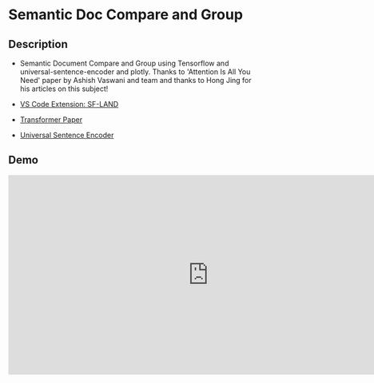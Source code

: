 # Semantic Doc Compare and Group


## Description 

- Semantic Document Compare and Group using Tensorflow and universal-sentence-encoder and plotly. Thanks to 'Attention Is All You Need' paper by Ashish Vaswani and team and thanks to Hong Jing for his articles on this subject!

- [VS Code Extension: SF-LAND](https://marketplace.visualstudio.com/items?itemName=mohanChinnappan.sf-land)

- [Transformer Paper](https://arxiv.org/abs/1706.03762)

- [ Universal Sentence Encoder
](https://www.tensorflow.org/hub/tutorials/semantic_similarity_with_tf_hub_universal_encoder)

## Demo
<iframe width="800" height="400" src="https://www.youtube.com/embed/0brDftpr7FQ" title="YouTube video player" frameborder="0" allow="accelerometer; autoplay; clipboard-write; encrypted-media; gyroscope; picture-in-picture; web-share" allowfullscreen></iframe>



 